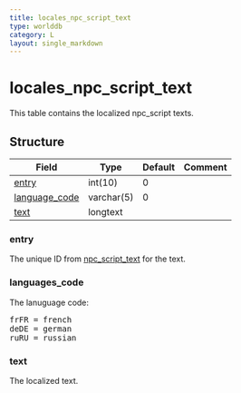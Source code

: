 ```yaml
---
title: locales_npc_script_text
type: worlddb
category: L
layout: single_markdown
---
```


# locales_npc_script_text
This table contains the localized npc_script texts. 

## Structure

Field                                                                                             | Type       | Default | Comment
------------------------------------------------------------------------------------------------- | ---------- | ------- | -------
[entry](#entry)                 | int(10)    | 0       |        
[language_code](#language_code) | varchar(5) | 0       |        
[text](#text)                   | longtext   |         |        

### entry

The unique ID from [npc_script_text](http://www.ascemu.org/wiki/index.php?title=Npc_script_text "Npc script text") for the text.

### languages_code

The lanuguage code:

<pre>
frFR = french
deDE = german
ruRU = russian
</pre>

### text

The localized text.